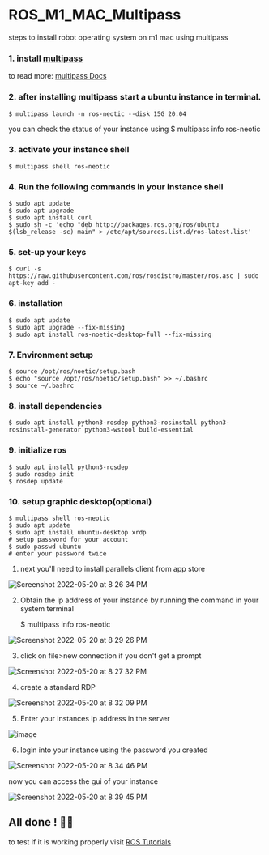 # ROS_M1_MAC_Multipass

steps to install robot operating system on m1 mac using multipass


### 1. install [multipass](https://multipass.run/https://multipass.run/)

to read more: [multipass Docs](https://multipass.run/docs)

### 2. after installing multipass start a ubuntu instance in terminal.

    $ multipass launch -n ros-neotic --disk 15G 20.04

you can check the status of your instance using $ multipass info ros-neotic

### 3. activate your instance shell 

    $ multipass shell ros-neotic

### 4. Run the following commands in your instance shell

    $ sudo apt update
    $ sudo apt upgrade
    $ sudo apt install curl
    $ sudo sh -c 'echo "deb http://packages.ros.org/ros/ubuntu $(lsb_release -sc) main" > /etc/apt/sources.list.d/ros-latest.list'

### 5. set-up your keys

    $ curl -s https://raw.githubusercontent.com/ros/rosdistro/master/ros.asc | sudo apt-key add -

### 6. installation

    $ sudo apt update
    $ sudo apt upgrade --fix-missing
    $ sudo apt install ros-noetic-desktop-full --fix-missing
  
### 7. Environment setup

    $ source /opt/ros/noetic/setup.bash
    $ echo "source /opt/ros/noetic/setup.bash" >> ~/.bashrc
    $ source ~/.bashrc

### 8. install dependencies
  
    $ sudo apt install python3-rosdep python3-rosinstall python3-rosinstall-generator python3-wstool build-essential

### 9. initialize ros

    $ sudo apt install python3-rosdep
    $ sudo rosdep init
    $ rosdep update
    
### 10. setup graphic desktop(optional)

    $ multipass shell ros-neotic
    $ sudo apt update
    $ sudo apt install ubuntu-desktop xrdp
    # setup password for your account
    $ sudo passwd ubuntu
    # enter your password twice
1. next you'll need to install parallels client from app store

![Screenshot 2022-05-20 at 8 26 34 PM](https://user-images.githubusercontent.com/93030904/169555511-302c7c25-f616-4932-ae98-02541b897807.jpg)

2. Obtain the ip address of your instance by running the command in your system terminal

    $ multipass info ros-neotic

![Screenshot 2022-05-20 at 8 29 26 PM](https://user-images.githubusercontent.com/93030904/169558171-db383a93-a9f6-46e8-906b-26330291a1be.jpg)


3. click on file>new connection if you don't get a prompt 

![Screenshot 2022-05-20 at 8 27 32 PM](https://user-images.githubusercontent.com/93030904/169555853-c3f095e8-eb19-4bf4-ab2a-4c84a9dd6b65.jpg)

4. create a standard RDP

![Screenshot 2022-05-20 at 8 32 09 PM](https://user-images.githubusercontent.com/93030904/169556586-282f1253-605e-4ae2-bbb1-228115ea2eb9.jpg)

5. Enter your instances ip address in the server

![image](https://user-images.githubusercontent.com/93030904/169557482-f60ddc63-3811-4d57-b7d9-820453c8c2a1.png)

6. login into your instance using the password you created

![Screenshot 2022-05-20 at 8 34 46 PM](https://user-images.githubusercontent.com/93030904/169557648-204b68bd-b088-4549-980f-da6ec68c1c93.jpg)

now you can access the gui of your instance

![Screenshot 2022-05-20 at 8 39 45 PM](https://user-images.githubusercontent.com/93030904/169557983-558efc6e-3ac2-4ad3-aba3-2681ae7c7d33.jpg)


## All done ! 🥳🎉

to test if it is working properly visit [ROS Tutorials](http://wiki.ros.org/ROS/Tutorials) 


  
